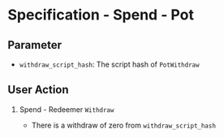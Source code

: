 # Specification - Spend - Pot

## Parameter

- `withdraw_script_hash`: The script hash of `PotWithdraw`

## User Action

1. Spend - Redeemer `Withdraw`

   - There is a withdraw of zero from `withdraw_script_hash`
